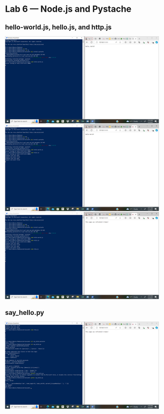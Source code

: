 # Lab 6 — Node.js and Pystache

## hello-world.js, hello.js, and http.js

![image](https://github.com/gmendoza03/EE-322/blob/main/labs/pictures/lab6/Screenshot%20(96).png)
![image](https://github.com/gmendoza03/EE-322/blob/main/labs/pictures/lab6/Screenshot%20(97).png)
![image](https://github.com/gmendoza03/EE-322/blob/main/labs/pictures/lab6/Screenshot%20(98).png)

## say_hello.py
![image](https://github.com/gmendoza03/EE-322/blob/main/labs/pictures/lab6/Screenshot%20(99).png)

